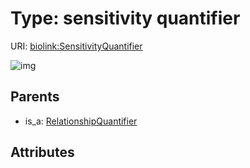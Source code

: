 
# Type: sensitivity quantifier




URI: [biolink:SensitivityQuantifier](https://w3id.org/biolink/vocab/SensitivityQuantifier)


![img](http://yuml.me/diagram/nofunky;dir:TB/class/[RelationshipQuantifier]^-[SensitivityQuantifier],[RelationshipQuantifier])

## Parents

 *  is_a: [RelationshipQuantifier](RelationshipQuantifier.md)

## Attributes

